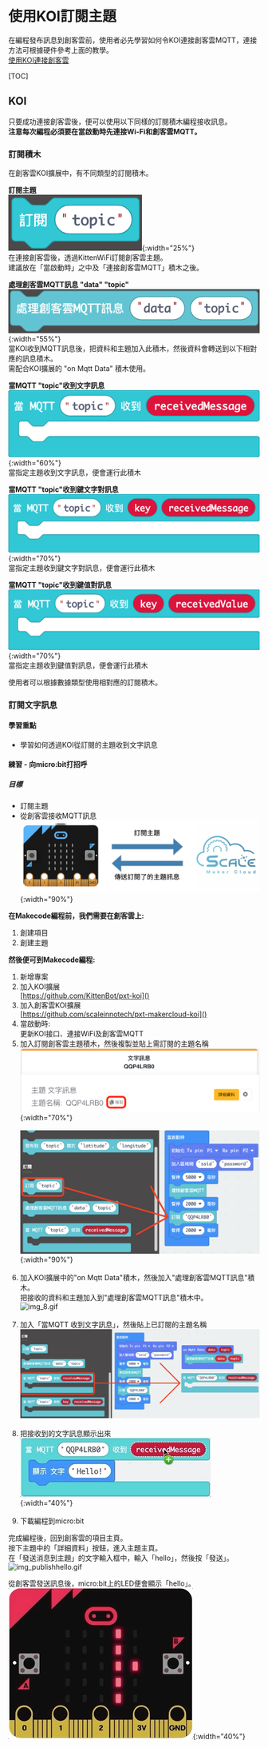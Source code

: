 # 使用KOI訂閱主題
在編程發布訊息到創客雲前，使用者必先學習如何令KOI連接創客雲MQTT，連接方法可根據硬件參考上面的教學。  
[使用KOI連接創客雲](../../ch4_connect/KOI/connect_KOI.md)

[TOC]

## KOI
只要成功連接創客雲後，便可以使用以下同樣的訂閱積木編程接收訊息。  
**注意每次編程必須要在當啟動時先連接Wi-Fi和創客雲MQTT。**
### 訂閱積木
在創客雲KOI擴展中，有不同類型的訂閱積木。

**訂閱主題**  
![img_1.png](img/img_1.png){:width="25%"}  
在連接創客雲後，透過KittenWiFi訂閱創客雲主題。  
建議放在「當啟動時」之中及「連接創客雲MQTT」積木之後。

**處理創客雲MQTT訊息 "data" "topic"**  
![img_0.png](img/img_0.png){:width="55%"}  
當KOI收到MQTT訊息後，把資料和主題加入此積木，然後資料會轉送到以下相對應的訊息積木。  
需配合KOI擴展的 "on Mqtt Data" 積木使用。

**當MQTT "topic"收到文字訊息**  
![img_2.png](img/img_2.png){:width="60%"}  
當指定主題收到文字訊息，便會運行此積木

**當MQTT "topic"收到鍵文字對訊息**  
![img_3.png](img/img_3.png){:width="70%"}  
當指定主題收到鍵文字對訊息，便會運行此積木

**當MQTT "topic"收到鍵值對訊息**  
![img_4.png](img/img_4.png){:width="70%"}  
當指定主題收到鍵值對訊息，便會運行此積木

使用者可以根據數據類型使用相對應的訂閱積木。

### 訂閱文字訊息
#### 學習重點
- 學習如何透過KOI從訂閱的主題收到文字訊息

#### 練習 - 向micro:bit打招呼
##### 目標
- 訂閱主題
- 從創客雲接收MQTT訊息  
![img_5.png](img/img_5.png){:width="90%"}

**在Makecode編程前，我們需要在創客雲上:**

1. 創建項目
2. 創建主題

**然後便可到Makecode編程:**

1. 新增專案
2. 加入KOI擴展  
   [https://github.com/KittenBot/pxt-koi]()
3. 加入創客雲KOI擴展  
   [https://github.com/scaleinnotech/pxt-makercloud-koi]()
4. 當啟動時:  
   更新KOI接口、連接WiFi及創客雲MQTT
5. 加入訂閱創客雲主題積木，然後複製並貼上需訂閱的主題名稱  
![img_topic_message.png](img/img_topic_message.png){:width="70%"}
</br></br>
![img_7.png](img/img_7.png){:width="90%"}
</br></br>
6. 加入KOI擴展中的"on Mqtt Data"積木，然後加入"處理創客雲MQTT訊息"積木。  
   把接收的資料和主題加入到"處理創客雲MQTT訊息"積木中。  
![img_8.gif](img/img_8.gif)
</br></br>
7. 加入「當MQTT 收到文字訊息」，然後貼上已訂閱的主題名稱  
![img_9.png](img/img_9.png)
</br></br>
8. 把接收到的文字訊息顯示出來  
![img_10.gif](img/img_10.gif){:width="40%"}
</br></br>
9. 下載編程到micro:bit

完成編程後，回到創客雲的項目主頁。  
按下主題中的「詳細資料」按鈕，進入主題主頁。  
在「發送消息到主題」的文字輸入框中，輸入「hello」，然後按「發送」。  
![img_publishhello.gif](img/img_publishhello.gif)

從創客雲發送訊息後，micro:bit上的LED便會顯示「hello」。  
![img_12.gif](img/img_12.gif){:width="40%"}